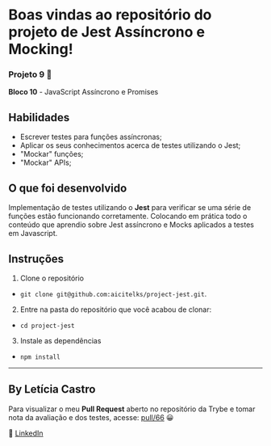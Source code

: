 # Boas vindas ao repositório do projeto de Jest Assíncrono e Mocking!

### Projeto 9 :rocket:
**Bloco 10** - JavaScript Assíncrono e Promises

## Habilidades

- Escrever testes para funções assíncronas;
- Aplicar os seus conhecimentos acerca de testes utilizando o Jest;
- "Mockar" funções;
- "Mockar" APIs;

## O que foi desenvolvido

Implementação de testes utilizando o **Jest** para verificar se uma série de funções estão funcionando corretamente. Colocando em prática todo o conteúdo que aprendio sobre Jest assíncrono e Mocks aplicados a testes em Javascript.

## Instruções

1. Clone o repositório
  * `git clone git@github.com:aicitelks/project-jest.git`.
2. Entre na pasta do repositório que você acabou de clonar:
  * `cd project-jest`
3. Instale as dependências
  * `npm install`

---

## By **Letícia Castro**
Para visualizar o meu **Pull Request** aberto no repositório da Trybe e tomar nota da avaliação e dos testes, acesse: [pull/66](https://github.com/tryber/sd-013-b-project-jest/pull/66) 😀

:large_blue_circle: [LinkedIn](https://www.linkedin.com/in/leticiacastro87/)